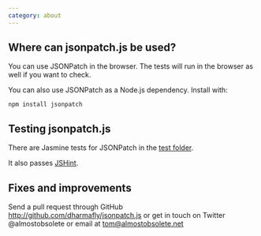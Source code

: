 ```yaml
---
category: about
---
```


Where can jsonpatch.js be used?
-------------------------------

You can use JSONPatch in the browser. The tests will run in the browser as well if you want to check.

You can also use JSONPatch as a Node.js dependency. Install with:

    npm install jsonpatch

Testing jsonpatch.js
--------------------

There are Jasmine tests for JSONPatch in the [test folder](https://github.com/dharmafly/jsonpatch.js/tree/master/test).

It also passes [JSHint](http://www.jshint.com/).

Fixes and improvements
----------------------

Send a pull request through GitHub <http://github.com/dharmafly/jsonpatch.js> or get in touch on Twitter @almostobsolete or email at tom@almostobsolete.net

